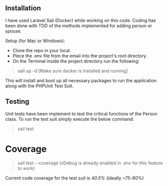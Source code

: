 
## Installation

I have used Laravel Sail (Docker) while working on this code. Coding has been done with TDD of the methods implemented for adding person or spouse. 

Setup (for Mac or Windows):

- Clone the repo in your local.
- Plece the .env file from the email into the project's root directory.
- On the Terminal inside the project directory run the following: 
> sail up -d  [Make sure docker is installed and running]


This will install and boot up all necessary packages to run the application along with the PHPUnit Test Suit.

## Testing

Unit tests have been implement to test the critical functions of the Person class. To run the test suit simply execute the below command:

> sail test

# Coverage
> sail test --coverage  (xDebug is already enabled in .env for this feature to work)

Current code coverage for the test suit is *40.5%* (ideally ~75-80%)